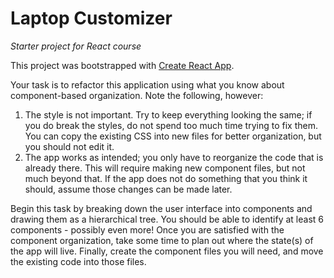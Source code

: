 # Laptop Customizer
_Starter project for React course_

This project was bootstrapped with [Create React App](https://github.com/facebook/create-react-app).

Your task is to refactor this application using what you know about component-based organization. Note the following, however:

1. The style is not important. Try to keep everything looking the same; if you do break the styles, do not spend too much time trying to fix them. You can copy the existing CSS into new files for better organization, but you should not edit it.
2. The app works as intended; you only have to reorganize the code that is already there. This will require making new component files, but not much beyond that. If the app does not do something that you think it should, assume those changes can be made later.

Begin this task by breaking down the user interface into components and drawing them as a hierarchical tree. You should be able to identify at least 6 components - possibly even more! Once you are satisfied with the component organization, take some time to plan out where the state(s) of the app will live. Finally, create the component files you will need, and move the existing code into those files.
